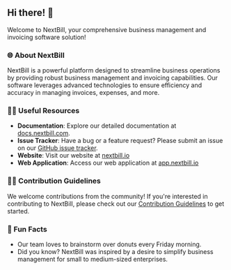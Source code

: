 ## Hi there! 👋

Welcome to NextBill, your comprehensive business management and invoicing software solution!

### 🌐 About NextBill

NextBill is a powerful platform designed to streamline business operations by providing robust business management and invoicing capabilities. Our software leverages advanced technologies to ensure efficiency and accuracy in managing invoices, expenses, and more.

### 👩‍💻 Useful Resources

- **Documentation**: Explore our detailed documentation at [docs.nextbill.com](https://docs.nextbill.io).
- **Issue Tracker**: Have a bug or a feature request? Please submit an issue on our [GitHub issue tracker](https://github.com/your-organization/nextbill/issues).
- **Website**: Visit our website at [nextbill.io](https://www.nextbill.io/)
- **Web Application**: Access our web application at [app.nextbill.io](https://www.app.nextbill.io/)

### 🙋‍♀️ Contribution Guidelines

We welcome contributions from the community! If you're interested in contributing to NextBill, please check out our [Contribution Guidelines](CONTRIBUTING.md) to get started.

### 🍿 Fun Facts

- Our team loves to brainstorm over donuts every Friday morning.
- Did you know? NextBill was inspired by a desire to simplify business management for small to medium-sized enterprises.

